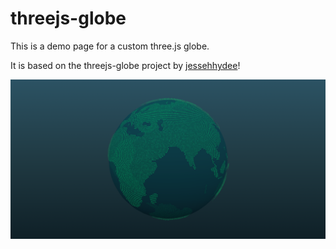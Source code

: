 # threejs-globe

This is a demo page for a custom three.js globe.

It is based on the threejs-globe project by [jessehhydee](https://github.com/jessehhydee/threejs-globe?tab=readme-ov-file)!

[![](./custom-threejs-globe.png)](https://froggydisk.github.io/globe)
